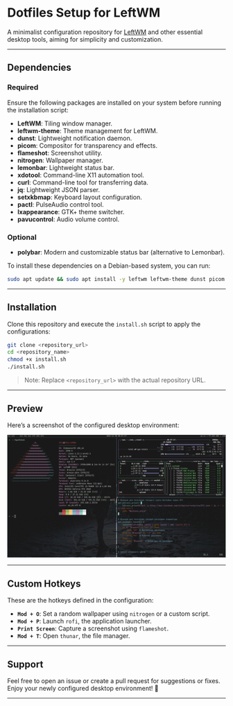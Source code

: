# Dotfiles Setup for LeftWM

A minimalist configuration repository for [LeftWM](https://github.com/leftwm/leftwm) and other essential desktop tools, aiming for simplicity and customization.

---

## Dependencies

### Required
Ensure the following packages are installed on your system before running the installation script:

- **LeftWM**: Tiling window manager.
- **leftwm-theme**: Theme management for LeftWM.
- **dunst**: Lightweight notification daemon.
- **picom**: Compositor for transparency and effects.
- **flameshot**: Screenshot utility.
- **nitrogen**: Wallpaper manager.
- **lemonbar**: Lightweight status bar.
- **xdotool**: Command-line X11 automation tool.
- **curl**: Command-line tool for transferring data.
- **jq**: Lightweight JSON parser.
- **setxkbmap**: Keyboard layout configuration.
- **pactl**: PulseAudio control tool.
- **lxappearance**: GTK+ theme switcher.
- **pavucontrol**: Audio volume control.

### Optional
- **polybar**: Modern and customizable status bar (alternative to Lemonbar).

To install these dependencies on a Debian-based system, you can run:
```bash
sudo apt update && sudo apt install -y leftwm leftwm-theme dunst picom flameshot nitrogen lemonbar xdotool curl jq setxkbmap pactl lxappearance pavucontrol polybar
```

---

## Installation

Clone this repository and execute the `install.sh` script to apply the configurations:
```bash
git clone <repository_url>
cd <repository_name>
chmod +x install.sh
./install.sh
```

> Note: Replace `<repository_url>` with the actual repository URL.

---

## Preview

Here’s a screenshot of the configured desktop environment:

![Desktop Preview](assets/screen1.png)

---

## Custom Hotkeys

These are the hotkeys defined in the configuration:

- **`Mod + O`**: Set a random wallpaper using `nitrogen` or a custom script.
- **`Mod + P`**: Launch `rofi`, the application launcher.
- **`Print Screen`**: Capture a screenshot using `flameshot`.
- **`Mod + T`**: Open `thunar`, the file manager.

---

## Support

Feel free to open an issue or create a pull request for suggestions or fixes. Enjoy your newly configured desktop environment! 🎉

---
